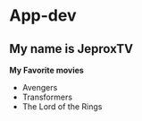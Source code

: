 # App-dev

## My name is JeproxTV

**My Favorite movies**
- Avengers
- Transformers
- The Lord of the Rings
